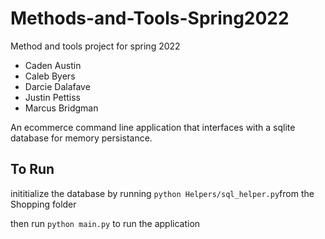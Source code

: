 # Methods-and-Tools-Spring2022
Method and tools project for spring 2022

-	Caden Austin
-	Caleb Byers
-	Darcie Dalafave
-	Justin Pettiss
-	Marcus Bridgman

An ecommerce command line application that interfaces with a sqlite database for memory persistance.

## To Run
inititialize the database by running `python Helpers/sql_helper.py`from the Shopping folder

then run `python main.py` to run the application
